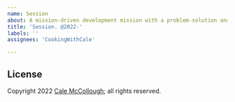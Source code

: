 ```yaml
---
name: Session
about: A mission-driven development mission with a problem-solution analysis
title: 'Session. @2022-'
labels: ''
assignees: 'CookingWithCale'

---
```


## License

Copyright 2022 [Cale McCollough](https://cookingwithcale.org); all rights reserved.
